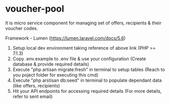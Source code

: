 # voucher-pool
It is micro service component for managing set of offers, recipients &amp; their voucher codes.

Framework - Lumen (https://lumen.laravel.com/docs/5.6)
1) Setup local dev environment taking reference of above link (PHP >= 7.1.3)
2) Copy .env.example to .env file & use your configuration (Create database & provide required details)
3) Execute "php artisan migrate:fresh" in terminal to setup tables (Reach to you poject folder for executing this cmd)
4) Execute "php arstisan db:seed" in terminal to populate dependant data (like offers, recipients)
5) Hit your API endpoints for accessing required details (For more details, refer to sent email)
